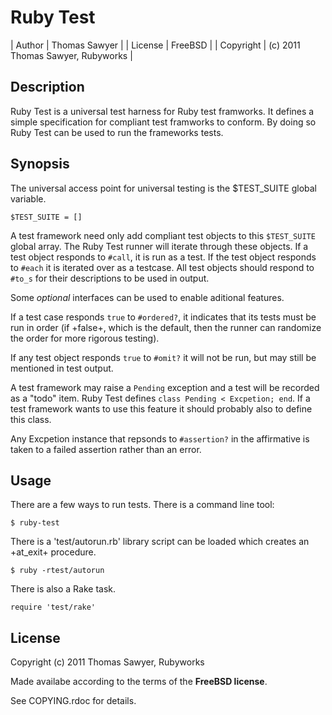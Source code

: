 # Ruby Test

| Author    | Thomas Sawyer |
| License   | FreeBSD |
| Copyright | (c) 2011 Thomas Sawyer, Rubyworks |


## Description

Ruby Test is a universal test harness for Ruby test framworks. It defines
a simple specification for compliant test framworks to conform. By doing
so Ruby Test can be used to run the frameworks tests.

## Synopsis

The universal access point for universal testing is the $TEST_SUITE
global variable.

    $TEST_SUITE = []

A test framework need only add compliant  test objects to this `$TEST_SUITE` global
array. The Ruby Test runner will iterate through these objects. If a test object
responds to `#call`, it is run as a test. If the test object responds to `#each` it is
iterated over as a testcase. All test objects should respond to `#to_s` for their
descriptions to be used in output.

Some _optional_ interfaces can be used to enable aditional features.

If a test case responds `true` to `#ordered?`, it indicates that its tests must
be run in order (if +false+, which is the default, then the runner can randomize
the order for more rigorous testing).

If any test object responds `true` to `#omit?` it will not be run, but may still
be mentioned in test output.

A test framework may raise a `Pending` exception and a test will be recorded as a
"todo" item. Ruby Test defines `class Pending < Excpetion; end`. If a test framework
wants to use this feature it should probably also to define this class.

Any Excpetion instance that repsonds to `#assertion?` in the affirmative is taken
to a failed assertion rather than an error.


## Usage

There are a few ways to run tests. There is a command line tool:

    $ ruby-test

There is a 'test/autorun.rb' library script can be loaded which creates an +at_exit+
procedure.

    $ ruby -rtest/autorun

There is also a Rake task.

    require 'test/rake'


## License

Copyright (c) 2011 Thomas Sawyer, Rubyworks

Made availabe according to the terms of the <b>FreeBSD license</b>.

See COPYING.rdoc for details.
